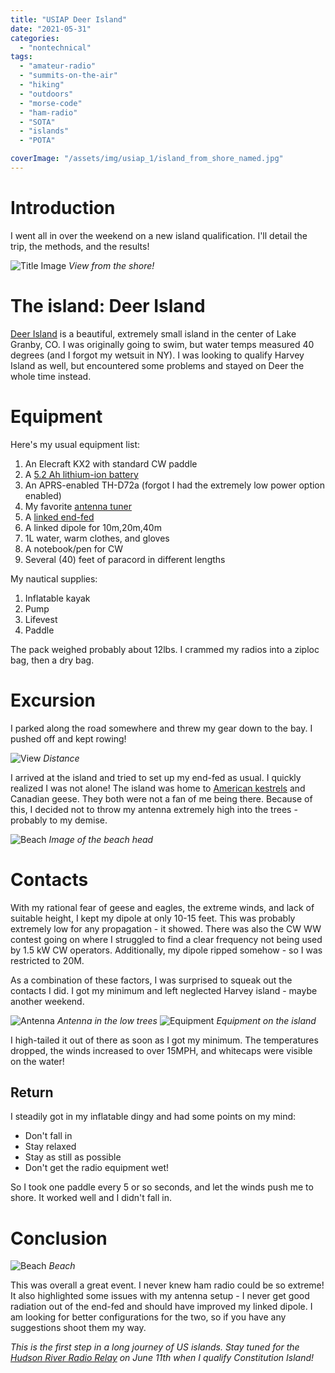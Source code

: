 ```yaml
---
title: "USIAP Deer Island"
date: "2021-05-31"
categories:
  - "nontechnical"
tags:
  - "amateur-radio"
  - "summits-on-the-air"
  - "hiking"
  - "outdoors"
  - "morse-code"
  - "ham-radio"
  - "SOTA"
  - "islands"
  - "POTA"

coverImage: "/assets/img/usiap_1/island_from_shore_named.jpg"
---
```

# Introduction

I went all in over the weekend on a new island qualification. I'll detail the trip, the methods, and the results!

![Title Image](/assets/img/usiap_1/kayak_picture_named.jpg)
_View from the shore!_

# The island: Deer Island

[Deer Island](https://usislands.org/island-directory/COLORADO) is a beautiful, extremely small island in the center of Lake Granby, CO. I was originally going to swim, but water temps measured 40 degrees (and I forgot my wetsuit in NY). I was looking to qualify Harvey Island as well, but encountered some problems and stayed on Deer the whole time instead.

# Equipment

Here's my usual equipment list:

1. An Elecraft KX2 with standard CW paddle
2. A [5.2 Ah lithium-ion battery](https://power.tenergy.com/at-tenergy-li-ion-18650-11-1v-5200mah-rechargeable-battery-pack-w-pcb-3s2p-57-72wh-9a-rate/)
3. An APRS-enabled TH-D72a (forgot I had the extremely low power option enabled)
3. My favorite [antenna tuner](https://steadynet.com/emtech/zm2-kit-bnc-connectors)
5. A [linked end-fed](https://qrpguys.com/qrpguys-end-fed-wire-antenna)
6. A linked dipole for 10m,20m,40m
7. 1L water, warm clothes, and gloves
8. A notebook/pen for CW
9. Several (40) feet of paracord in different lengths

My nautical supplies:
1. Inflatable kayak
2. Pump
3. Lifevest
4. Paddle

The pack weighed probably about 12lbs. I crammed my radios into a ziploc bag, then a dry bag.

# Excursion

I parked along the road somewhere and threw my gear down to the bay. I pushed off and kept rowing!

![View](/assets/img/usiap_1/distance.png)
_Distance_

I arrived at the island and tried to set up my end-fed as usual. I quickly realized I was not alone! The island was home to [American kestrels](https://sites.google.com/a/bertoli.org/birds-of-colorado/raptors) and Canadian geese. They both were not a fan of me being there. Because of this, I decided not to throw my antenna extremely high into the trees - probably to my demise.

![Beach](/assets/img/usiap_1/beach_1.jpg)
_Image of the beach head_

# Contacts

With my rational fear of geese and eagles, the extreme winds, and lack of suitable height, I kept my dipole at only 10-15 feet. This was probably extremely low for any propagation - it showed. There was also the CW WW contest going on where I struggled to find a clear frequency not being used by 1.5 kW CW operators. Additionally, my dipole ripped somehow - so I was restricted to 20M.

As a combination of these factors, I was surprised to squeak out the contacts I did. I got my minimum and left neglected Harvey island - maybe another weekend.

![Antenna](/assets/img/usiap_1/dipole.jpg)
_Antenna in the low trees_
![Equipment](/assets/img/usiap_1/equipment.jpg)
_Equipment on the island_

I high-tailed it out of there as soon as I got my minimum. The temperatures dropped, the winds increased to over 15MPH, and whitecaps were visible on the water!

## Return

I steadily got in my inflatable dingy and had some points on my mind:
- Don't fall in
- Stay relaxed
- Stay as still as possible
- Don't get the radio equipment wet!

So I took one paddle every 5 or so seconds, and let the winds push me to shore. It worked well and I didn't fall in.

# Conclusion

![Beach](/assets/img/usiap_1/beach_2.jpg)
_Beach_

This was overall a great event. I never knew ham radio could be so extreme! It also highlighted some issues with my antenna setup - I never get good radiation out of the end-fed and should have improved my linked dipole. I am looking for better configurations for the two, so if you have any suggestions shoot them my way.

_This is the first step in a long journey of US islands. Stay tuned for the [Hudson River Radio Relay](https://hudsonriverradiorelay.com/for-radio-amateurs.html) on June 11th when I qualify Constitution Island!_
